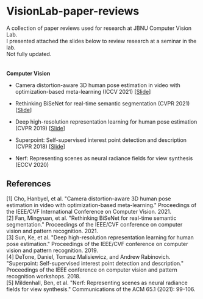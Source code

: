 # VisionLab-paper-reviews

A collection of paper reviews used for research at JBNU Computer Vision Lab.  
I presented attached the slides below to review research at a seminar in the lab.  
Not fully updated.  
 <br/>
 <br/>
**Computer Vision**

* Camera distortion-aware 3D human pose estimation in video with optimization-based meta-learning (ICCV 2021) [[Slide](https://drive.google.com/file/d/12Yw5BvCPCsVGDizSn-79BDpAKe24bTG3/view?usp=sharing)]


* Rethinking BiSeNet for real-time semantic segmentation (CVPR 2021) [[Slide](https://drive.google.com/file/d/1w4vgHfcTvnPtgmC6cb0UrUTCudOTiNyA/view?usp=sharing)]

* Deep high-resolution representation learning for human pose estimation (CVPR 2019) [[Slide](https://drive.google.com/file/d/1dLWc67KX3WfKSBsMey19Dt3bULFba91G/view?usp=sharing)]

* Superpoint: Self-supervised interest point detection and description (CVPR 2018) [[Slide](https://drive.google.com/file/d/14gTz62NPeJUWpGpvsm_GKXCWBWEv5fhk/view?usp=sharing)]

* Nerf: Representing scenes as neural radiance fields for view synthesis (ECCV 2020)

## References
[1] Cho, Hanbyel, et al. "Camera distortion-aware 3D human pose estimation in video with optimization-based meta-learning." Proceedings of the IEEE/CVF International Conference on Computer Vision. 2021.  
[2] Fan, Mingyuan, et al. "Rethinking BiSeNet for real-time semantic segmentation." Proceedings of the IEEE/CVF conference on computer vision and pattern recognition. 2021.  
[3] Sun, Ke, et al. "Deep high-resolution representation learning for human pose estimation." Proceedings of the IEEE/CVF conference on computer vision and pattern recognition. 2019.   
[4] DeTone, Daniel, Tomasz Malisiewicz, and Andrew Rabinovich. "Superpoint: Self-supervised interest point detection and description." Proceedings of the IEEE conference on computer vision and pattern recognition workshops. 2018.  
[5] Mildenhall, Ben, et al. "Nerf: Representing scenes as neural radiance fields for view synthesis." Communications of the ACM 65.1 (2021): 99-106.
